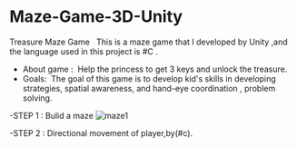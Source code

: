 # Maze-Game-3D-Unity
Treasure Maze Game  
This is a maze game that I developed by Unity ,and the language used in this project is #C .
- About game : 
Help the princess to get 3 keys and unlock the treasure.
- Goals: 
The goal of this game is to develop kid's skills in developing strategies, spatial awareness, and hand-eye coordination , problem solving.

-STEP 1 : Bulid a maze 
![maze1](https://user-images.githubusercontent.com/102240641/180887224-4ed65440-f3d0-4aaf-a685-8e2c68b8898b.png)

-STEP 2 : Directional movement of player,by(#c).
